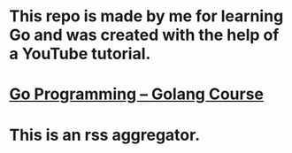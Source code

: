 # This repo is made by me for learning Go and was created with the help of a YouTube tutorial.
# [Go Programming – Golang Course](https://www.youtube.com/watch?v=un6ZyFkqFKo&t=18263s)
# This is an rss aggregator.
